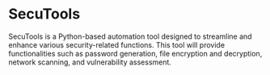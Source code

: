# SecuTools
SecuTools is a Python-based automation tool designed to streamline and enhance various security-related functions. This tool will provide functionalities such as password generation, file encryption and decryption, network scanning, and vulnerability assessment.
